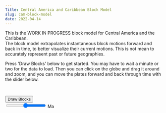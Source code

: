 ```yaml
---
Title: Central America and Caribbean Block Model
slug: cam-block-model
date: 2022-04-14
---
```


This is the WORK IN PROGRESS block model for Central America and the Caribbean.  
The block model extrapolates instantaneous block motions forward and back in 
time, to better visualize their current motions. This is not mean to accurately 
represent past or future geographies.

Press 'Draw Blocks' below to get started.  You may have to wait a minute or two 
for the data to load.  Then you can click on the globe and drag it around and 
zoom, and you can move the plates forward and back through time with the slider 
below.

</br>

<div id="block_viewer">

<canvas id="canvas" width="1100" height="1100"></canvas>

<div id="buttons">
    <button id="draw-blocks">Draw Blocks</button>
    </br>
    <!-- <button id="minus">-</button> -->
    <input type="range" min="-5.0" max="5.0" value="0" step="0.25" id="time_slider"
        style="transform: rotateY(180deg)" oninput="time_val.value=value" />
    <!-- <button id="plus">+</button> -->
    <output type="text" id="time_val" value="0"></output> Ma
</div>

<script>
    function showTimeVal(val) {
        document.getElementById('time_slider').value = val;
    }


</script>

<script type="text/javascript" src="https://d3js.org/d3.v5.min.js"></script>
<script type="text/javascript" src="https://unpkg.com/versor"></script>
<script type="text/javascript" src="https://unpkg.com/topojson@3"></script>
<!--<script type="text/javascript" src="/js/2021/main.js"></script>
-->
<script type="text/javascript" src="/js/2021/main.js"></script>
<script type="text/javascript" src="/js/2021/blockrotations.js"></script>

<script>

const blocks_path = 
"https://raw.githubusercontent.com/cossatot/cca_blocks/master/web_viewer/blocks.geojson";

const poles_path = 
"https://raw.githubusercontent.com/cossatot/cca_blocks/master/web_viewer/poles.csv";

</script>

</div>

</br>


